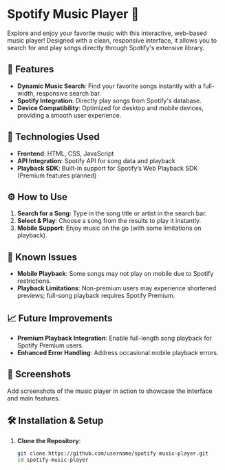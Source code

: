 # Spotify Music Player 🎵

Explore and enjoy your favorite music with this interactive, web-based music player! Designed with a clean, responsive interface, it allows you to search for and play songs directly through Spotify's extensive library.


## 🎨 Features
- **Dynamic Music Search**: Find your favorite songs instantly with a full-width, responsive search bar.
- **Spotify Integration**: Directly play songs from Spotify's database.
- **Device Compatibility**: Optimized for desktop and mobile devices, providing a smooth user experience.

## 🚀 Technologies Used
- **Frontend**: HTML, CSS, JavaScript
- **API Integration**: Spotify API for song data and playback
- **Playback SDK**: Built-in support for Spotify’s Web Playback SDK (Premium features planned)

## ⚙️ How to Use
1. **Search for a Song**: Type in the song title or artist in the search bar.
2. **Select & Play**: Choose a song from the results to play it instantly.
3. **Mobile Support**: Enjoy music on the go (with some limitations on playback).

## 📱 Known Issues
- **Mobile Playback**: Some songs may not play on mobile due to Spotify restrictions.
- **Playback Limitations**: Non-premium users may experience shortened previews; full-song playback requires Spotify Premium.

## 📈 Future Improvements
- **Premium Playback Integration**: Enable full-length song playback for Spotify Premium users.
- **Enhanced Error Handling**: Address occasional mobile playback errors.

## 📸 Screenshots
Add screenshots of the music player in action to showcase the interface and main features.

## 🛠 Installation & Setup
1. **Clone the Repository**:
   ```bash
   git clone https://github.com/username/spotify-music-player.git
   cd spotify-music-player
